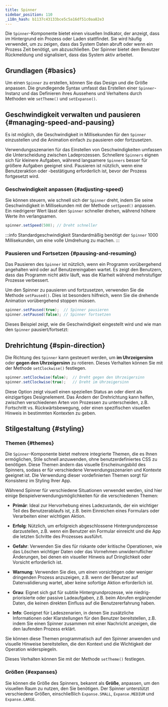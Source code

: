 ```yaml
---
title: Spinner
sidebar_position: 110
_i18n_hash: b1137c43133bce5c5a16df51c0aa82e3
---
```

<DocChip chip="shadow" />
<DocChip chip="name" label="dwc-spinner" />
<DocChip chip='since' label='24.10' />
<JavadocLink type="spinner" location="com/webforj/component/spinner/Spinner" top='true'/>

Die `Spinner`-Komponente bietet einen visuellen Indikator, der anzeigt, dass im Hintergrund ein Prozess oder Laden stattfindet. Sie wird häufig verwendet, um zu zeigen, dass das System Daten abruft oder wenn ein Prozess Zeit benötigt, um abzuschließen. Der Spinner bietet dem Benutzer Rückmeldung und signalisiert, dass das System aktiv arbeitet.

## Grundlagen {#basics}

Um einen `Spinner` zu erstellen, können Sie das Design und die Größe anpassen. Die grundlegende Syntax umfasst das Erstellen einer `Spinner`-Instanz und das Definieren ihres Aussehens und Verhaltens durch Methoden wie `setTheme()` und `setExpanse()`.

<ComponentDemo 
path='/webforj/spinnerdemo?' 
javaE='https://raw.githubusercontent.com/webforj/webforj-documentation/refs/heads/main/src/main/java/com/webforj/samples/views/spinner/SpinnerDemoView.java'
cssURL='/css/spinnerstyles/spinnerdemo.css'
height = '225px'
/>

## Geschwindigkeit verwalten und pausieren {#managing-speed-and-pausing}

Es ist möglich, die Geschwindigkeit in Millisekunden für den `Spinner` einzustellen und die Animation einfach zu pausieren oder fortzusetzen.

Verwendungsszenarien für das Einstellen von Geschwindigkeiten umfassen die Unterscheidung zwischen Ladeprozessen. Schnellere `Spinners` eignen sich für kleinere Aufgaben, während langsamere `Spinners` besser für größere Aufgaben geeignet sind. Pausieren ist nützlich, wenn eine Benutzeraktion oder -bestätigung erforderlich ist, bevor der Prozess fortgesetzt wird.

### Geschwindigkeit anpassen {#adjusting-speed}

Sie können steuern, wie schnell sich der `Spinner` dreht, indem Sie seine Geschwindigkeit in Millisekunden mit der Methode `setSpeed()` anpassen. Ein niedrigerer Wert lässt den `Spinner` schneller drehen, während höhere Werte ihn verlangsamen.

```java
spinner.setSpeed(500); // Dreht schneller
```

:::info Standardgeschwindigkeit
Standardmäßig benötigt der `Spinner` 1000 Millisekunden, um eine volle Umdrehung zu machen.
:::

### Pausieren und Fortsetzen {#pausing-and-resuming}

Das Pausieren des `Spinner` ist nützlich, wenn ein Programm vorübergehend angehalten wird oder auf Benutzereingaben wartet. Es zeigt den Benutzern, dass das Programm nicht aktiv läuft, was die Klarheit während mehrstufiger Prozesse verbessert.

Um den Spinner zu pausieren und fortzusetzen, verwenden Sie die Methode `setPaused()`. Dies ist besonders hilfreich, wenn Sie die drehende Animation vorübergehend stoppen müssen.

```java
spinner.setPaused(true);  // Spinner pausieren
spinner.setPaused(false); // Spinner fortsetzen
```

Dieses Beispiel zeigt, wie die Geschwindigkeit eingestellt wird und wie man den `Spinner` pausiert/fortsetzt:

<ComponentDemo 
path='/webforj/spinnerspeeddemo?'  
javaE='https://raw.githubusercontent.com/webforj/webforj-documentation/refs/heads/main/src/main/java/com/webforj/samples/views/spinner/SpinnerSpeedDemoView.java'
cssURL='/css/spinnerstyles/spinnerspeeddemo.css'
height = '150px'
/>

## Drehrichtung {#spin-direction}

Die Richtung des `Spinner` kann gesteuert werden, um **im Uhrzeigersinn** oder **gegen den Uhrzeigersinn** zu rotieren. Dieses Verhalten können Sie mit der Methode `setClockwise()` festlegen.

```java
spinner.setClockwise(false);  // Dreht gegen den Uhrzeigersinn
spinner.setClockwise(true);   // Dreht im Uhrzeigersinn
```

Diese Option zeigt visuell einen speziellen Status an oder dient als einzigartiges Designelement. Das Ändern der Drehrichtung kann helfen, zwischen verschiedenen Arten von Prozessen zu unterscheiden, z.B. Fortschritt vs. Rückwärtsbewegung, oder einen spezifischen visuellen Hinweis in bestimmten Kontexten zu geben.

<ComponentDemo 
path='/webforj/spinnerdirectiondemo?' 
javaE='https://raw.githubusercontent.com/webforj/webforj-documentation/refs/heads/main/src/main/java/com/webforj/samples/views/spinner/SpinnerDirectionDemoView.java'
height = '150px'
/>

## Stilgestaltung {#styling}

### Themen {#themes}

Die `Spinner`-Komponente bietet mehrere integrierte Themen, die es Ihnen ermöglichen, Stile schnell anzuwenden, ohne benutzerdefiniertes CSS zu benötigen. Diese Themen ändern das visuelle Erscheinungsbild des Spinners, sodass er für verschiedene Verwendungsszenarien und Kontexte geeignet ist. Die Verwendung dieser vordefinierten Themen sorgt für Konsistenz im Styling Ihrer App.

Während Spinner für verschiedene Situationen verwendet werden, sind hier einige Beispielverwendungsmöglichkeiten für die verschiedenen Themen:

- **Primär**: Ideal zur Hervorhebung eines Ladezustands, der ein wichtiger Teil des Benutzerablaufs ist, z.B. beim Einreichen eines Formulars oder Verarbeiten einer wichtigen Aktion.
  
- **Erfolg**: Nützlich, um erfolgreich abgeschlossene Hintergrundprozesse darzustellen, z.B. wenn ein Benutzer ein Formular einreicht und die App die letzten Schritte des Prozesses ausführt.
  
- **Gefahr**: Verwenden Sie dies für riskante oder kritische Operationen, wie das Löschen wichtiger Daten oder das Vornehmen unwiderruflicher Änderungen, bei denen ein visueller Hinweis auf Dringlichkeit oder Vorsicht erforderlich ist.
  
- **Warnung**: Verwenden Sie dies, um einen vorsichtigen oder weniger dringenden Prozess anzuzeigen, z.B. wenn der Benutzer auf Datenvalidierung wartet, aber keine sofortige Aktion erforderlich ist.

- **Grau**: Eignet sich gut für subtile Hintergrundprozesse, wie niedrig-priorisierte oder passive Ladeaufgaben, z.B. beim Abrufen ergänzender Daten, die keinen direkten Einfluss auf die Benutzererfahrung haben.
  
- **Info**: Geeignet für Ladeszenarien, in denen Sie zusätzliche Informationen oder Klarstellungen für den Benutzer bereitstellen, z.B. indem Sie einen Spinner zusammen mit einer Nachricht anzeigen, die den laufenden Prozess erklärt.

Sie können diese Themen programmatisch auf den Spinner anwenden und visuelle Hinweise bereitstellen, die den Kontext und die Wichtigkeit der Operation widerspiegeln.

Dieses Verhalten können Sie mit der Methode `setTheme()` festlegen.

<ComponentDemo 
path='/webforj/spinnerthemedemo?' 
javaE='https://raw.githubusercontent.com/webforj/webforj-documentation/refs/heads/main/src/main/java/com/webforj/samples/views/spinner/SpinnerThemeDemoView.java'
cssURL='/css/spinnerstyles/spinnerthemedemo.css'
height = '100px'
/>

### Größen {#expanses}

Sie können die Größe des Spinners, bekannt als **Größe**, anpassen, um den visuellen Raum zu nutzen, den Sie benötigen. Der Spinner unterstützt verschiedene Größen, einschließlich `Expanse.SMALL`, `Expanse.MEDIUM` und `Expanse.LARGE`.

<ComponentDemo 
path= '/webforj/spinnerexpansedemo?' 
javaE='https://raw.githubusercontent.com/webforj/webforj-documentation/refs/heads/main/src/main/java/com/webforj/samples/views/spinner/SpinnerExpanseDemoView.java'
cssURL='/css/spinnerstyles/spinnerexpansedemo.css'
height = '100px'
/>

<TableBuilder name="Spinner" />
